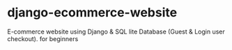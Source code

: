 # django-ecommerce-website
E-commerce website using Django &amp; SQL lite Database (Guest &amp; Login user checkout). for beginners
